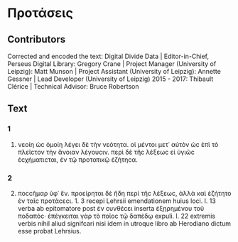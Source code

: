 # Προτάσεις  

## Contributors  
Corrected and encoded the text: Digital Divide Data | Editor-in-Chief, Perseus Digital Library: Gregory Crane | Project Manager (University of Leipzig): Matt Munson | Project Assistant (University of Leipzig): Annette Gessner | Lead Developer (University of Leipzig) 2015 - 2017: Thibault Clérice | Technical Advisor: Bruce Robertson  

## Text  
### 1  
1. νεοίη ὡϲ ὁμοίη λέγει δὲ τὴν νεότητα. οἱ μέντοι μετ᾿ αὐτὸν ὡϲ ἐπὶ τὸ πλεῖϲτον τὴν ἄνοιαν λέγουϲιν. περὶ δὲ τῆϲ λέξεωϲ εἰ ὑγιῶϲ ἐϲχήματιϲται, ἐν τῷ προτατικῷ ἐζήτηϲα.  
### 2  
2. ποϲϲῆμαρ ὑφ᾿ ἕν. προείρηται δὲ ἤδη περὶ τῆϲ λέξεωϲ, ἀλλὰ καὶ ἐζήτητο ἐν ταῖϲ προτάϲεϲι. 1. 3 recepi Lehrsii emendationem huius loci. l. 13 verba ab epitomatore post ἐν ϲυνθέϲει inserta ἐξῃρημένου τοῦ ποδαπόϲ· ἐπέγκειται γὰρ τὸ ποῖοϲ τῷ δαπέδῳ expuli. l. 22 extremis verbis nihil aliud signifcari nisi idem in utroque libro ab Herodiano dictum esse probat Lehrsius.  
